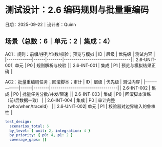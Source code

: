 # 测试设计：2.6 编码规则与批量重编码

日期：2025-09-22｜设计者：Quinn

## 场景（总数：6｜单元：2｜集成：4）

AC1：规则：前缀/序列/位数/校验；预览与模拟
| ID          | 层级 | 优先级 | 测试内容                         |
|-------------|------|--------|----------------------------------|
| 2.6-UNIT-001| 单元 | P0     | 规则解析与校验                   |
| 2.6-INT-001 | 集成 | P1     | 预览与模拟结果正确               |

AC2：批量重编码任务；回滚脚本；审计
| ID          | 层级 | 优先级 | 测试内容                         |
|-------------|------|--------|----------------------------------|
| 2.6-INT-002 | 集成 | P0     | 批量任务分批/并发/限速           |
| 2.6-INT-003 | 集成 | P0     | 回滚脚本演练（前/后数据一致）     |
| 2.6-INT-004 | 集成 | P0     | 审计完整（who/when/traceId）     |
| 2.6-UNIT-002| 单元 | P1     | 校验器对边界输入的鲁棒性         |

```yaml
test_design:
  scenarios_total: 6
  by_level: { unit: 2, integration: 4 }
  by_priority: { p0: 4, p1: 2 }
  coverage_gaps: []
```

